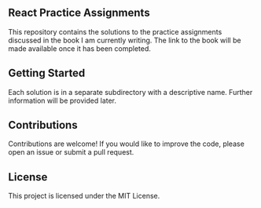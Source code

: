 ## React Practice Assignments


This repository contains the solutions to the practice assignments discussed in the book I am currently writing. The link to the book will be made available once it has been completed.


## Getting Started

 Each solution is in a separate subdirectory with a descriptive name. Further information will be provided later.

## Contributions
Contributions are welcome! If you would like to improve the code, please open an issue or submit a pull request.

## License
This project is licensed under the MIT License.





